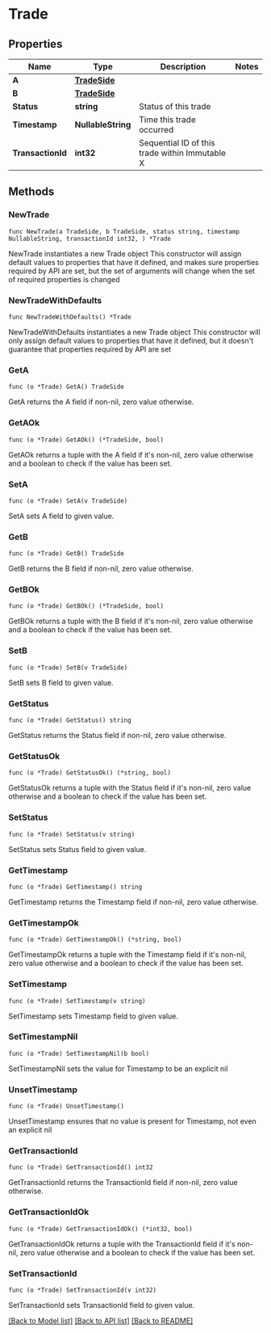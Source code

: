 # Trade

## Properties

Name | Type | Description | Notes
------------ | ------------- | ------------- | -------------
**A** | [**TradeSide**](TradeSide.md) |  | 
**B** | [**TradeSide**](TradeSide.md) |  | 
**Status** | **string** | Status of this trade | 
**Timestamp** | **NullableString** | Time this trade occurred | 
**TransactionId** | **int32** | Sequential ID of this trade within Immutable X | 

## Methods

### NewTrade

`func NewTrade(a TradeSide, b TradeSide, status string, timestamp NullableString, transactionId int32, ) *Trade`

NewTrade instantiates a new Trade object
This constructor will assign default values to properties that have it defined,
and makes sure properties required by API are set, but the set of arguments
will change when the set of required properties is changed

### NewTradeWithDefaults

`func NewTradeWithDefaults() *Trade`

NewTradeWithDefaults instantiates a new Trade object
This constructor will only assign default values to properties that have it defined,
but it doesn't guarantee that properties required by API are set

### GetA

`func (o *Trade) GetA() TradeSide`

GetA returns the A field if non-nil, zero value otherwise.

### GetAOk

`func (o *Trade) GetAOk() (*TradeSide, bool)`

GetAOk returns a tuple with the A field if it's non-nil, zero value otherwise
and a boolean to check if the value has been set.

### SetA

`func (o *Trade) SetA(v TradeSide)`

SetA sets A field to given value.


### GetB

`func (o *Trade) GetB() TradeSide`

GetB returns the B field if non-nil, zero value otherwise.

### GetBOk

`func (o *Trade) GetBOk() (*TradeSide, bool)`

GetBOk returns a tuple with the B field if it's non-nil, zero value otherwise
and a boolean to check if the value has been set.

### SetB

`func (o *Trade) SetB(v TradeSide)`

SetB sets B field to given value.


### GetStatus

`func (o *Trade) GetStatus() string`

GetStatus returns the Status field if non-nil, zero value otherwise.

### GetStatusOk

`func (o *Trade) GetStatusOk() (*string, bool)`

GetStatusOk returns a tuple with the Status field if it's non-nil, zero value otherwise
and a boolean to check if the value has been set.

### SetStatus

`func (o *Trade) SetStatus(v string)`

SetStatus sets Status field to given value.


### GetTimestamp

`func (o *Trade) GetTimestamp() string`

GetTimestamp returns the Timestamp field if non-nil, zero value otherwise.

### GetTimestampOk

`func (o *Trade) GetTimestampOk() (*string, bool)`

GetTimestampOk returns a tuple with the Timestamp field if it's non-nil, zero value otherwise
and a boolean to check if the value has been set.

### SetTimestamp

`func (o *Trade) SetTimestamp(v string)`

SetTimestamp sets Timestamp field to given value.


### SetTimestampNil

`func (o *Trade) SetTimestampNil(b bool)`

 SetTimestampNil sets the value for Timestamp to be an explicit nil

### UnsetTimestamp
`func (o *Trade) UnsetTimestamp()`

UnsetTimestamp ensures that no value is present for Timestamp, not even an explicit nil
### GetTransactionId

`func (o *Trade) GetTransactionId() int32`

GetTransactionId returns the TransactionId field if non-nil, zero value otherwise.

### GetTransactionIdOk

`func (o *Trade) GetTransactionIdOk() (*int32, bool)`

GetTransactionIdOk returns a tuple with the TransactionId field if it's non-nil, zero value otherwise
and a boolean to check if the value has been set.

### SetTransactionId

`func (o *Trade) SetTransactionId(v int32)`

SetTransactionId sets TransactionId field to given value.



[[Back to Model list]](../README.md#documentation-for-models) [[Back to API list]](../README.md#documentation-for-api-endpoints) [[Back to README]](../README.md)


